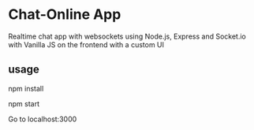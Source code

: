 # Chat-Online App
Realtime chat app with websockets using Node.js, Express and Socket.io with Vanilla JS on the frontend with a custom UI 

## usage 
npm install

npm start

Go to localhost:3000
